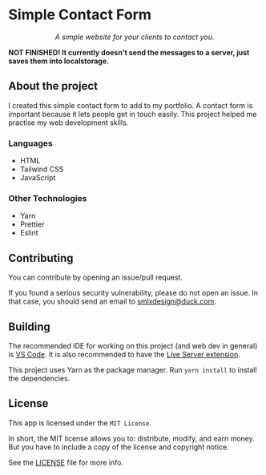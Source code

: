 # Simple Contact Form

<p style="
  text-align: center;
">
  <em>A simple website for your clients to contact you.</em>
</p>

**NOT FINISHED! It currently doesn't send the messages to a server, just saves them into localstorage.**

## About the project

I created this simple contact form to add to my portfolio. A contact form is important because it lets people get in touch easily. This project helped me practise my web development skills.

### Languages

- HTML
- Tailwind CSS
- JavaScript

### Other Technologies

- Yarn
- Prettier
- Eslint

## Contributing

You can contribute by opening an issue/pull request.

If you found a serious security vulnerability, please do not open an issue. In that case, you should send an email to [smlxdesign@duck.com](mailto:?subject=Vulnerability%3A%20).

## Building

The recommended IDE for working on this project (and web dev in general) is [VS Code](https://code.visualstudio.com/). It is also recommended to have the [Live Server extension](https://marketplace.visualstudio.com/items?itemName=yandeu.five-server).

This project uses Yarn as the package manager. Run `yarn install` to install the dependencies.

## License

This app is licensed under the `MIT License`.

In short, the MIT license allows you to: distribute, modify, and earn money. But you have to include a copy of the license and copyright notice.

See the [LICENSE](LICENSE) file for more info.

